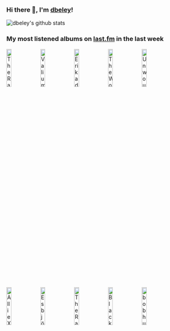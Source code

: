 ### Hi there 👋, I'm [dbeley](https://dbeley.ovh/en)!

![dbeley's github stats](https://github-readme-stats.vercel.app/api?username=dbeley)

### My most listened albums on [last.fm](https://www.last.fm/user/d_beley) in the last week

[<img src='https://lastfm.freetls.fastly.net/i/u/300x300/a5676e5dd25840428c9784b49d538de1.jpg' width='16%' height='16%' alt='The Raincoats - Odyshape'>](https://www.last.fm/music/the%2braincoats/odyshape)&nbsp;
[<img src='https://lastfm.freetls.fastly.net/i/u/300x300/1f9388c0cd63b11947971039863f6256.jpg' width='16%' height='16%' alt='Valium Aggelein - Black Moon'>](https://www.last.fm/music/valium%2baggelein/black%2bmoon)&nbsp;
[<img src='https://lastfm.freetls.fastly.net/i/u/300x300/0e8e2798a498c100fc3254f507cb28e9.png' width='16%' height='16%' alt='Erika de Casier - Sensational'>](https://www.last.fm/music/erika%2bde%2bcasier/sensational)&nbsp;
[<img src='https://lastfm.freetls.fastly.net/i/u/300x300/3d3a72ad16c941983af96a805eefeee3.jpg' width='16%' height='16%' alt='The World Is a Beautiful Place & I Am No Longer Afraid to Die - Harmlessness'>](https://www.last.fm/music/the%2bworld%2bis%2ba%2bbeautiful%2bplace%2b%2526%2bi%2bam%2bno%2blonger%2bafraid%2bto%2bdie/harmlessness)&nbsp;
[<img src='https://lastfm.freetls.fastly.net/i/u/300x300/8100872cf2438a1becc6f64859382cea.png' width='16%' height='16%' alt='Unwound - The Future of What'>](https://www.last.fm/music/unwound/the%2bfuture%2bof%2bwhat)&nbsp;
<br>
[<img src='https://lastfm.freetls.fastly.net/i/u/300x300/de4e0824479b1107d11867cc58fe7f0c.png' width='16%' height='16%' alt='Allie X - CollXtion I'>](https://www.last.fm/music/allie%2bx/collxtion%2bi)&nbsp;
[<img src='https://lastfm.freetls.fastly.net/i/u/300x300/1fdb8604f3a84f9c8b1079722ddfc530.png' width='16%' height='16%' alt='Esbjörn Svensson Trio - Seven Days of Falling'>](https://www.last.fm/music/esbj%25c3%25b6rn%2bsvensson%2btrio/seven%2bdays%2bof%2bfalling)&nbsp;
[<img src='https://lastfm.freetls.fastly.net/i/u/300x300/22b6675502e2494496dd6122d84c709f.jpg' width='16%' height='16%' alt='The Raincoats - The Raincoats'>](https://www.last.fm/music/the%2braincoats/the%2braincoats)&nbsp;
[<img src='https://lastfm.freetls.fastly.net/i/u/300x300/b0e767ee8094446ac49886333f489cef.png' width='16%' height='16%' alt='Black Tambourine - Complete Recordings'>](https://www.last.fm/music/black%2btambourine/complete%2brecordings)&nbsp;
[<img src='https://lastfm.freetls.fastly.net/i/u/300x300/7c393742dbe64564ae8ea9c639c3c5c2.jpg' width='16%' height='16%' alt='bob hund - Jag rear ut min själ! Allt skall bort!!!'>](https://www.last.fm/music/bob%2bhund/jag%2brear%2but%2bmin%2bsj%25c3%25a4l%2521%2ballt%2bskall%2bbort%2521%2521%2521)&nbsp;
<br>
